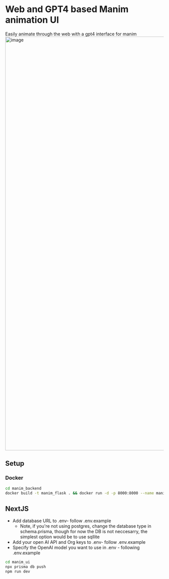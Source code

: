 # Web and GPT4 based Manim animation UI

Easily animate through the web with a gpt4 interface for manim
<img width="1315" alt="image" src="https://user-images.githubusercontent.com/97781863/227605416-16514ceb-9286-424e-8538-9d7a92a2149f.png">

## Setup

### Docker

```bash
cd manim_backend
docker build -t manim_flask . && docker run -d -p 8000:8000 --name manim_flask_container manim_flask
```

## NextJS

- Add database URL to .env- follow .env.example
  - Note, if you're not using postgres, change the database type in schema.prisma, though for now the DB is not neccesarry, the simplest option would be to use sqllite
- Add your open AI API and Org keys to .env- follow .env.example
- Specify the OpenAI model you want to use in .env - following .env.example

```bash
cd manim_ui
npx prisma db push
npm run dev
```
